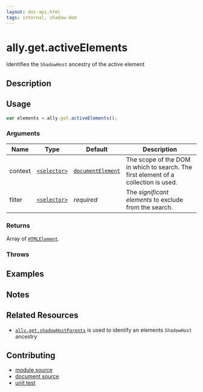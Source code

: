 ```yaml
---
layout: doc-api.html
tags: internal, shadow-dom
---
```


# ally.get.activeElements

Identifies the `ShadowHost` ancestry of the active element


## Description


## Usage

```js
var elements = ally.get.activeElements();
```

### Arguments

| Name | Type | Default | Description |
| ---- | ---- | ------- | ----------- |
| context | [`<selector>`](../concepts.md#Selector) | [`documentElement`](https://developer.mozilla.org/en-US/docs/Web/API/Document/documentElement) | The scope of the DOM in which to search. The first element of a collection is used. |
| filter | [`<selector>`](../concepts.md#Selector) | *required* | The *significant elements* to exclude from the search. |

### Returns

Array of [`HTMLElement`](https://developer.mozilla.org/en/docs/Web/API/HTMLElement).

### Throws


## Examples


## Notes


## Related Resources

* [`ally.get.shadowHostParents`](shadow-host-parents.md) is used to identify an elements `ShadowHost` ancestry


## Contributing

* [module source](https://github.com/medialize/ally.js/blob/master/src/get/active-elements.js)
* [document source](https://github.com/medialize/ally.js/blob/master/docs/api/get/active-elements.md)
* [unit test](https://github.com/medialize/ally.js/blob/master/test/unit/get.active-elements.test.js)


